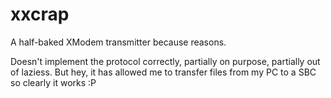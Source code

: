 # xxcrap
A half-baked XModem transmitter because reasons.

Doesn't implement the protocol correctly, partially on purpose, partially out of laziess. But hey, it has allowed me to transfer files from my PC to a SBC so clearly it works :P
